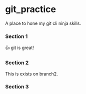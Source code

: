 # git_practice
A place to hone my git cli ninja skills.

### Section 1

:thumbsup: git is great!

### Section 2

This is exists on branch2.

### Section 3

